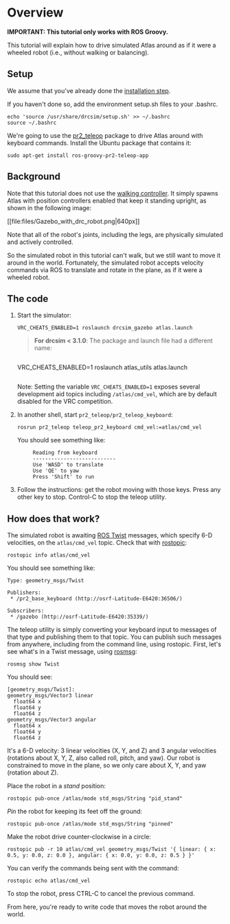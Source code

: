# Overview

**IMPORTANT: This tutorial only works with ROS Groovy.**

This tutorial will explain how to drive simulated Atlas around as if it were a wheeled robot (i.e., without walking or balancing).

## Setup

We assume that you've already done the [installation step](http://gazebosim.org/tutorials/?tut=drcsim_install).

If you haven't done so, add the environment setup.sh files to your .bashrc.

~~~
echo 'source /usr/share/drcsim/setup.sh' >> ~/.bashrc
source ~/.bashrc
~~~

We're going to use the [pr2_teleop](http://ros.org/wiki/pr2_teleop) package to drive Atlas around with keyboard commands. Install the Ubuntu package that contains it:

~~~
sudo apt-get install ros-groovy-pr2-teleop-app
~~~

## Background

Note that this tutorial does not use the [walking controller](http://gazebosim.org/tutorials/?tut=drcsim_walking&cat=drcsim). It simply spawns Atlas with position controllers enabled that keep it standing upright, as shown in the following image:

[[file:files/Gazebo_with_drc_robot.png|640px]]

Note that all of the robot's joints, including the legs, are physically simulated and actively controlled.

So the simulated robot in this tutorial can't walk, but we still want to move it around in the world.  Fortunately, the simulated robot accepts velocity commands via ROS to translate and rotate in the plane, as if it were a wheeled robot.

## The code

1. Start the simulator:

    ~~~
    VRC_CHEATS_ENABLED=1 roslaunch drcsim_gazebo atlas.launch
    ~~~

    >**For drcsim < 3.1.0**: The package and launch file had a different name:

    >~~~
    VRC_CHEATS_ENABLED=1 roslaunch atlas_utils atlas.launch
    >~~~

    Note: Setting the variable `VRC_CHEATS_ENABLED=1` exposes several development aid topics including `/atlas/cmd_vel`, which are by default disabled for the VRC competition.

2. In another shell, start `pr2_teleop/pr2_teleop_keyboard`:

    ~~~
    rosrun pr2_teleop teleop_pr2_keyboard cmd_vel:=atlas/cmd_vel
    ~~~

    You should see something like:

            Reading from keyboard
            ---------------------------
            Use 'WASD' to translate
            Use 'QE' to yaw
            Press 'Shift' to run

3. Follow the instructions: get the robot moving with those keys.  Press any other key to stop. Control-C to stop the teleop utility.

## How does that work?


The simulated robot is awaiting [ROS Twist](http://ros.org/doc/api/geometry_msgs/html/msg/Twist.html) messages, which specify 6-D velocities, on the `atlas/cmd_vel` topic.  Check that with [rostopic](http://ros.org/wiki/rostopic):

~~~
rostopic info atlas/cmd_vel
~~~

You should see something like:

~~~
Type: geometry_msgs/Twist

Publishers:
 * /pr2_base_keyboard (http://osrf-Latitude-E6420:36506/)

Subscribers:
 * /gazebo (http://osrf-Latitude-E6420:35339/)
~~~

The teleop utility is simply converting your keyboard input to messages of that type and publishing them to that topic.  You can publish such messages from anywhere, including from the command line, using rostopic.  First, let's see what's in a Twist message, using [rosmsg](http://ros.org/wiki/rosmsg):

~~~
rosmsg show Twist
~~~

You should see:

~~~
[geometry_msgs/Twist]:
geometry_msgs/Vector3 linear
  float64 x
  float64 y
  float64 z
geometry_msgs/Vector3 angular
  float64 x
  float64 y
  float64 z
~~~

It's a 6-D velocity: 3 linear velocities (X, Y, and Z) and 3 angular velocities (rotations about X, Y, Z, also called roll, pitch, and yaw). Our robot is constrained to move in the plane, so we only care about X, Y, and yaw (rotation about Z).

Place the robot in a *stand* position:

~~~
rostopic pub-once /atlas/mode std_msgs/String "pid_stand"
~~~

*Pin* the robot for keeping its feet off the ground:

~~~
rostopic pub-once /atlas/mode std_msgs/String "pinned"
~~~

Make the robot drive counter-clockwise in a circle:

~~~
rostopic pub -r 10 atlas/cmd_vel geometry_msgs/Twist '{ linear: { x: 0.5, y: 0.0, z: 0.0 }, angular: { x: 0.0, y: 0.0, z: 0.5 } }'
~~~

You can verify the commands being sent with the command:

~~~
rostopic echo atlas/cmd_vel
~~~

To stop the robot, press CTRL-C to cancel the previous command.

From here, you're ready to write code that moves the robot around the world.
